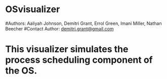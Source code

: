 # OSvisualizer
#Authors:  Aaliyah Johnson, Demitri Grant, Errol Green, Imani Miller, Nathan Beecher
#Contact Author: demitri.grant@gmail.com

# This visualizer simulates the process scheduling component of the OS.

